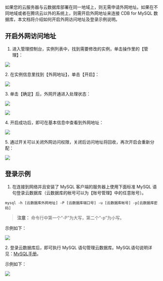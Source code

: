 如果您的云服务器与云数据库部署在同一地域上，则无需申请外网地址。如果在不同地域或者在腾讯云以外的系统上，则需开启外网地址来连接 CDB for  MySQL 数据库，本文档将介绍如何开启外网访问地址及登录示例说明。

## 开启外网访问地址

1. 进入管理控制台，实例列表中，找到需要修改的实例，单击操作里的【管理】：

![](https://mc.qcloudimg.com/static/img/067a823712584842fc983ab34fa79b55/step1.png)

2.<span></span> 在实例信息里找到【外网地址】，单击【开启】：

![](https://mc.qcloudimg.com/static/img/320b345a398b918c1d3a103c3accdef7/step2.png)

3.<span></span> 单击【确定】后，外网开通进入处理状态：

![](https://mc.qcloudimg.com/static/img/676fad059f9dc83ac7faac68ae5531cc/step3.png)

![](https://mc.qcloudimg.com/static/img/d5511d9493fa18ccd52e8f41934f513e/step4.png)

4.<span></span> 开启成功后，即可在基本信息中查看到外网地址：

![](https://mc.qcloudimg.com/static/img/bb8a03a752acf0e3ca59f3009d911eb0/step5.png)

5.<span></span> 通过开关可以关闭外网访问权限，关闭后访问地址将回收，再次开启会重新分配：

![](https://mc.qcloudimg.com/static/img/5dbd6ccaac4f2a893fbbbac871072eea/step6.png)

## 登录示例

1. 在连接到网络并且安装了 MySQL 客户端的服务器上使用下面标准 MySQL 语句登录云数据库（云数据库的帐号可以为【账号管理】中的任意账号）。

```
mysql -h [云数据库外网地址] -P [云数据库端口号] -u [云数据库帐号] -p[云数据库密码]
```

>**注意：**
>命令行中第一个“-P”为大写，第二个“-p”为小写。

示例如下：

![](https://mc.qcloudimg.com/static/img/ca29f09da50af7aa900f009e8636c96e/step7.png)

2.<span></span> 登录云数据库后，即可执行 MySQL 语句管理云数据库。MySQL语句说明详见：[MySQL手册](http://dev.mysql.com/doc/)。

示例如下：

![](https://mc.qcloudimg.com/static/img/ab2e159d88201f6bf29cee91611a9864/step8.png)
